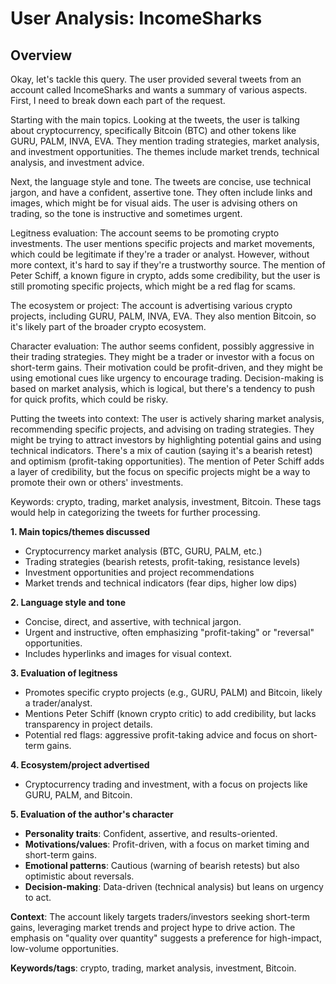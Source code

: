 # User Analysis: IncomeSharks

## Overview

<think>
Okay, let's tackle this query. The user provided several tweets from an account called IncomeSharks and wants a summary of various aspects. First, I need to break down each part of the request.

Starting with the main topics. Looking at the tweets, the user is talking about cryptocurrency, specifically Bitcoin (BTC) and other tokens like GURU, PALM, INVA, EVA. They mention trading strategies, market analysis, and investment opportunities. The themes include market trends, technical analysis, and investment advice.

Next, the language style and tone. The tweets are concise, use technical jargon, and have a confident, assertive tone. They often include links and images, which might be for visual aids. The user is advising others on trading, so the tone is instructive and sometimes urgent.

Legitness evaluation: The account seems to be promoting crypto investments. The user mentions specific projects and market movements, which could be legitimate if they're a trader or analyst. However, without more context, it's hard to say if they're a trustworthy source. The mention of Peter Schiff, a known figure in crypto, adds some credibility, but the user is still promoting specific projects, which might be a red flag for scams.

The ecosystem or project: The account is advertising various crypto projects, including GURU, PALM, INVA, EVA. They also mention Bitcoin, so it's likely part of the broader crypto ecosystem.

Character evaluation: The author seems confident, possibly aggressive in their trading strategies. They might be a trader or investor with a focus on short-term gains. Their motivation could be profit-driven, and they might be using emotional cues like urgency to encourage trading. Decision-making is based on market analysis, which is logical, but there's a tendency to push for quick profits, which could be risky.

Putting the tweets into context: The user is actively sharing market analysis, recommending specific projects, and advising on trading strategies. They might be trying to attract investors by highlighting potential gains and using technical indicators. There's a mix of caution (saying it's a bearish retest) and optimism (profit-taking opportunities). The mention of Peter Schiff adds a layer of credibility, but the focus on specific projects might be a way to promote their own or others' investments.

Keywords: crypto, trading, market analysis, investment, Bitcoin. These tags would help in categorizing the tweets for further processing.
</think>

**1. Main topics/themes discussed**  
- Cryptocurrency market analysis (BTC, GURU, PALM, etc.)  
- Trading strategies (bearish retests, profit-taking, resistance levels)  
- Investment opportunities and project recommendations  
- Market trends and technical indicators (fear dips, higher low dips)  

**2. Language style and tone**  
- Concise, direct, and assertive, with technical jargon.  
- Urgent and instructive, often emphasizing "profit-taking" or "reversal" opportunities.  
- Includes hyperlinks and images for visual context.  

**3. Evaluation of legitness**  
- Promotes specific crypto projects (e.g., GURU, PALM) and Bitcoin, likely a trader/analyst.  
- Mentions Peter Schiff (known crypto critic) to add credibility, but lacks transparency in project details.  
- Potential red flags: aggressive profit-taking advice and focus on short-term gains.  

**4. Ecosystem/project advertised**  
- Cryptocurrency trading and investment, with a focus on projects like GURU, PALM, and Bitcoin.  

**5. Evaluation of the author's character**  
- **Personality traits**: Confident, assertive, and results-oriented.  
- **Motivations/values**: Profit-driven, with a focus on market timing and short-term gains.  
- **Emotional patterns**: Cautious (warning of bearish retests) but also optimistic about reversals.  
- **Decision-making**: Data-driven (technical analysis) but leans on urgency to act.  

**Context**: The account likely targets traders/investors seeking short-term gains, leveraging market trends and project hype to drive action. The emphasis on "quality over quantity" suggests a preference for high-impact, low-volume opportunities.  

**Keywords/tags**: crypto, trading, market analysis, investment, Bitcoin.